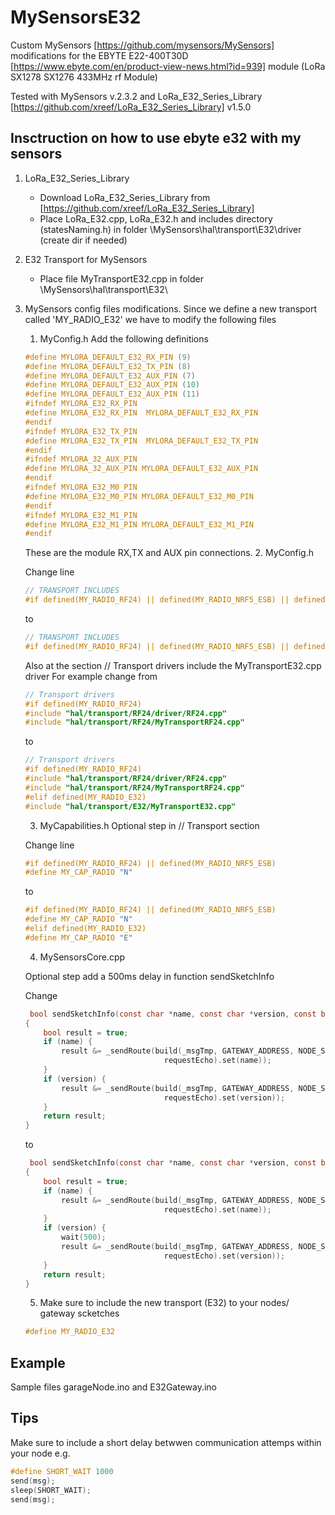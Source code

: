 # MySensorsE32
Custom MySensors [https://github.com/mysensors/MySensors] modifications for the ΕΒΥΤΕ E22-400T30D [https://www.ebyte.com/en/product-view-news.html?id=939] module (LoRa SX1278 SX1276 433MHz rf Module)

Tested with MySensors v.2.3.2 and LoRa_E32_Series_Library [https://github.com/xreef/LoRa_E32_Series_Library] v1.5.0

## Insctruction on how to use ebyte e32 with my sensors
1. LoRa_E32_Series_Library
    * Download  LoRa_E32_Series_Library from [https://github.com/xreef/LoRa_E32_Series_Library]
    * Place LoRa_E32.cpp, LoRa_E32.h and includes directory (statesNaming.h) in folder \MySensors\hal\transport\E32\driver
    (create dir if needed)
2. E32 Transport for MySensors
    * Place file MyTransportE32.cpp in folder \MySensors\hal\transport\E32\
3. MySensors config files modifications. 
Since we define a new transport called 'MY_RADIO_E32' we have to modify the following files
    1. MyConfig.h
    Add the following definitions
    ```c
    #define MYLORA_DEFAULT_E32_RX_PIN (9)
    #define MYLORA_DEFAULT_E32_TX_PIN (8)
    #define MYLORA_DEFAULT_E32_AUX_PIN (7)
    #define MYLORA_DEFAULT_E32_AUX_PIN (10)
    #define MYLORA_DEFAULT_E32_AUX_PIN (11)
    #ifndef MYLORA_E32_RX_PIN 
    #define MYLORA_E32_RX_PIN  MYLORA_DEFAULT_E32_RX_PIN
    #endif
    #ifndef MYLORA_E32_TX_PIN  
    #define MYLORA_E32_TX_PIN  MYLORA_DEFAULT_E32_TX_PIN
    #endif
    #ifndef MYLORA_32_AUX_PIN  
    #define MYLORA_32_AUX_PIN MYLORA_DEFAULT_E32_AUX_PIN
    #endif
    #ifndef MYLORA_E32_M0_PIN  
    #define MYLORA_E32_M0_PIN MYLORA_DEFAULT_E32_M0_PIN
    #endif
    #ifndef MYLORA_E32_M1_PIN  
    #define MYLORA_E32_M1_PIN MYLORA_DEFAULT_E32_M1_PIN
    #endif
    ```
    These are the module RX,TX and AUX pin connections.
    2. MyConfig.h
    
    Change line
    ```c
    // TRANSPORT INCLUDES
    #if defined(MY_RADIO_RF24) || defined(MY_RADIO_NRF5_ESB) || defined(MY_RADIO_RFM69) || defined(MY_RADIO_RFM95) || defined(MY_RS485)
    ```
    to 
     ```c
    // TRANSPORT INCLUDES
    #if defined(MY_RADIO_RF24) || defined(MY_RADIO_NRF5_ESB) || defined(MY_RADIO_RFM69) || defined(MY_RADIO_RFM95) || defined(MY_RS485) || defined(MY_RADIO_E32) || defined(MY_RADIO_ETH)
    ```
    Also at the section // Transport drivers include the MyTransportE32.cpp driver
    For example change from
     ```c
   // Transport drivers
    #if defined(MY_RADIO_RF24)
    #include "hal/transport/RF24/driver/RF24.cpp"
    #include "hal/transport/RF24/MyTransportRF24.cpp"
    ```
    to 
     ```c
    // Transport drivers
    #if defined(MY_RADIO_RF24)
    #include "hal/transport/RF24/driver/RF24.cpp"
    #include "hal/transport/RF24/MyTransportRF24.cpp"
    #elif defined(MY_RADIO_E32)
    #include "hal/transport/E32/MyTransportE32.cpp"
    ```
    
    3. MyCapabilities.h
    Optional step in // Transport section
    
    Change line
    ```c
    #if defined(MY_RADIO_RF24) || defined(MY_RADIO_NRF5_ESB)
    #define MY_CAP_RADIO "N"
    ```
    to 
     ```c
    #if defined(MY_RADIO_RF24) || defined(MY_RADIO_NRF5_ESB)
    #define MY_CAP_RADIO "N"
    #elif defined(MY_RADIO_E32)
    #define MY_CAP_RADIO "E"
    ```
    4. MySensorsCore.cpp
    
    Optional step add a 500ms delay in function sendSketchInfo
    
    Change 
    ```c
     bool sendSketchInfo(const char *name, const char *version, const bool requestEcho)
    {
	    bool result = true;
    	if (name) {
		    result &= _sendRoute(build(_msgTmp, GATEWAY_ADDRESS, NODE_SENSOR_ID, C_INTERNAL, I_SKETCH_NAME,
		                           requestEcho).set(name));
	    }
	    if (version) {
		    result &= _sendRoute(build(_msgTmp, GATEWAY_ADDRESS, NODE_SENSOR_ID, C_INTERNAL, I_SKETCH_VERSION,
		                           requestEcho).set(version));
	    }
	    return result;
    }
    ```
    to
    ```c
     bool sendSketchInfo(const char *name, const char *version, const bool requestEcho)
    {
	    bool result = true;
    	if (name) {
		    result &= _sendRoute(build(_msgTmp, GATEWAY_ADDRESS, NODE_SENSOR_ID, C_INTERNAL, I_SKETCH_NAME,
		                           requestEcho).set(name));
	    }
	    if (version) {
		    wait(500);
		    result &= _sendRoute(build(_msgTmp, GATEWAY_ADDRESS, NODE_SENSOR_ID, C_INTERNAL, I_SKETCH_VERSION,
		                           requestEcho).set(version));
	    }
	    return result;
    }
    ```
    
    5. Make sure to include the new transport (E32) to your nodes/ gateway scketches
    ```c
    #define MY_RADIO_E32
    ```

## Example
Sample files garageNode.ino and E32Gateway.ino

## Tips ##
Make sure to include  a short delay betwwen communication attemps within your node
e.g.
```c
#define SHORT_WAIT 1000
send(msg);
sleep(SHORT_WAIT);
send(msg);
```
